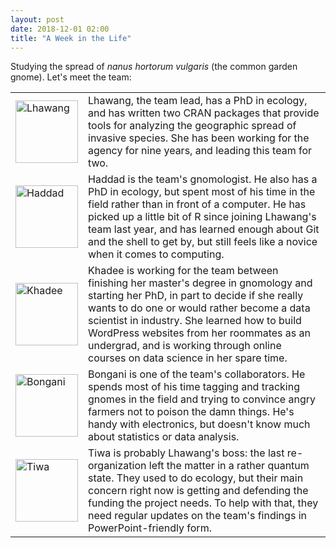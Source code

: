 ```yaml
---
layout: post
date: 2018-12-01 02:00
title: "A Week in the Life"
---
```


Studying the spread of *nanus hortorum vulgaris* (the common garden gnome).
Let's meet the team:

<table>
<tr>
  <td><img src="{{site.github.url}}/files/robots/lhawang.png" alt="Lhawang" width="100"/></td>
  <td>
    Lhawang, the team lead, has a PhD in ecology,
    and has written two CRAN packages that provide tools for analyzing the geographic spread of invasive species.
    She has been working for the agency for nine years,
    and leading this team for two.
  </td>
</tr>
<tr>
  <td><img src="{{site.github.url}}/files/robots/haddad.png" alt="Haddad" width="100"/></td>
  <td>
    Haddad is the team's gnomologist.
    He also has a PhD in ecology,
    but spent most of his time in the field rather than in front of a computer.
    He has picked up a little bit of R since joining Lhawang's team last year,
    and has learned enough about Git and the shell to get by,
    but still feels like a novice when it comes to computing.
  </td>
</tr>
<tr>
  <td><img src="{{site.github.url}}/files/robots/khadee.png" alt="Khadee" width="100"/></td>
  <td>
    Khadee is working for the team between finishing her master's degree in gnomology
    and starting her PhD,
    in part to decide if she really wants to do one
    or would rather become a data scientist in industry.
    She learned how to build WordPress websites from her roommates as an undergrad,
    and is working through online courses on data science in her spare time.
  </td>
</tr>
<tr>
  <td><img src="{{site.github.url}}/files/robots/bongani.png" alt="Bongani" width="100"/></td>
  <td>
    Bongani is one of the team's collaborators.
    He spends most of his time tagging and tracking gnomes in the field
    and trying to convince angry farmers not to poison the damn things.
    He's handy with electronics, but doesn't know much about statistics or data analysis.
  </td>
</tr>
<tr>
  <td><img src="{{site.github.url}}/files/robots/tiwa.png" alt="Tiwa" width="100"/></td>
  <td>
    Tiwa is probably Lhawang's boss:
    the last re-organization left the matter in a rather quantum state.
    They used to do ecology,
    but their main concern right now is getting and defending the funding the project needs.
    To help with that,
    they need regular updates on the team's findings in PowerPoint-friendly form.
  </td>
</tr>
